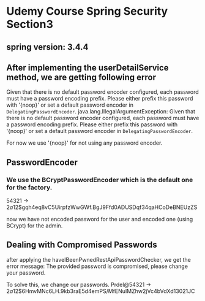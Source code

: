 # Udemy Course Spring Security Section3
## spring version: 3.4.4

## After implementing the userDetailService method, we are getting following error 
Given that there is no default password encoder configured, each password must have a password encoding prefix. Please either prefix this password with '{noop}' or set a default password encoder in `DelegatingPasswordEncoder`.
java.lang.IllegalArgumentException: Given that there is no default password encoder configured, each password must have a password encoding prefix. Please either prefix this password with '{noop}' or set a default password encoder in `DelegatingPasswordEncoder`.

For now we use '{noop}' for not using any password encoder.


## PasswordEncoder
### We use the BCryptPasswordEncoder which is the default one for the factory.
54321 -> $2a$12$gqh4eq8vC5UirpfzWwGWf.BgJ9Ffd0ADUSDqf34qaHCoDeBNEUzZS

now we have not encoded password for the user
and encoded one (using BCrypt) for the admin.


## Dealing with Compromised Passwords
after applying the haveIBeenPwnedRestApiPasswordChecker, we get the error message:
The provided password is compromised, please change your password.

To solve this, we change our passwords.
Prdel@54321 -> $2a$12$6HmvMNc6LH.9kb3raE5d4emPS/MfENuIMZhw2jVc4bVdXd13021JC
